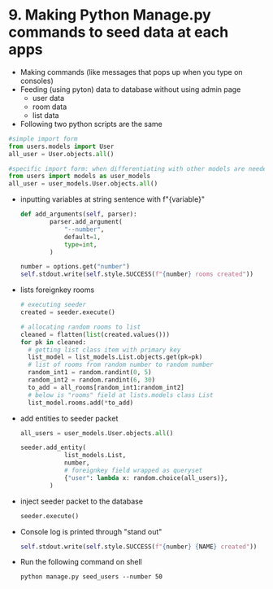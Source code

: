 # 9. Making Python Manage.py commands to seed data at each apps

- Making commands (like messages that pops up when you type on consoles)
- Feeding (using pyton) data to database without using admin page
  - user data
  - room data
  - list data
- Following two python scripts are the same

```python
#simple import form
from users.models import User
all_user = User.objects.all()
```

```python
#specific import form: when differentiating with other models are needed
from users import models as user_models
all_user = user_models.User.objects.all()
```

- inputting variables at string sentence with f"{variable}"

  ```python
  def add_arguments(self, parser):
          parser.add_argument(
              "--number",
              default=1,
              type=int,
          )

  number = options.get("number")
  self.stdout.write(self.style.SUCCESS(f"{number} rooms created"))
  ```

- lists foreignkey rooms

  ```python
  # executing seeder
  created = seeder.execute()

  # allocating random rooms to list
  cleaned = flatten(list(created.values()))
  for pk in cleaned:
    # getting list class item with primary key
    list_model = list_models.List.objects.get(pk=pk)
    # list of rooms from random number to random number
    random_int1 = random.randint(0, 5)
    random_int2 = random.randint(6, 30)
    to_add = all_rooms[random_int1:random_int2]
    # below is "rooms" field at lists.models class List
    list_model.rooms.add(*to_add)
  ```

- add entities to seeder packet

  ```python
  all_users = user_models.User.objects.all()

  seeder.add_entity(
              list_models.List,
              number,
              # foreignkey field wrapped as queryset
              {"user": lambda x: random.choice(all_users)},
          )
  ```

- inject seeder packet to the database

  ```python
  seeder.execute()
  ```

- Console log is printed through "stand out"

  ```python
  self.stdout.write(self.style.SUCCESS(f"{number} {NAME} created"))
  ```

- Run the following command on shell

  ```shell
  python manage.py seed_users --number 50
  ```

#
